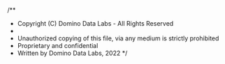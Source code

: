/** 
 * Copyright (C) Domino Data Labs - All Rights Reserved
 *
 * Unauthorized copying of this file, via any medium is strictly prohibited
 * Proprietary and confidential
 * Written by Domino Data Labs, 2022
 */
